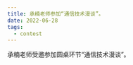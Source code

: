 ```yaml
---
title: 承楠老师参加“通信技术漫谈”。
date: 2022-06-28
tags:
  - contest
---
```


承楠老师受邀参加圆桌环节“通信技术漫谈”。

<!--more-->

